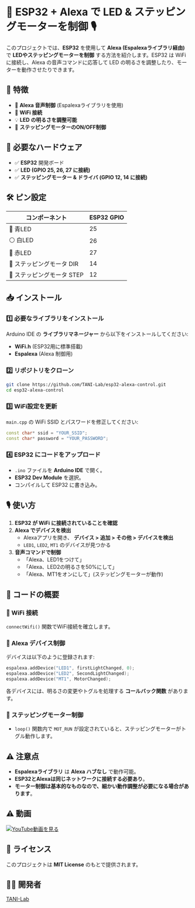 # 🚀 ESP32 + Alexa で LED & ステッピングモーターを制御 🎙️

このプロジェクトでは、**ESP32** を使用して **Alexa (Espalexaライブラリ経由)** で **LEDやステッピングモーターを制御** する方法を紹介します。ESP32 は WiFi に接続し、Alexa の音声コマンドに応答して LED の明るさを調整したり、モーターを動作させたりできます。

## 🌟 特徴
- 🎤 **Alexa 音声制御** (Espalexaライブラリを使用)
- 📡 **WiFi 接続**
- 💡 **LED の明るさを調整可能**
- 🔄 **ステッピングモーターのON/OFF制御**

## 🔧 必要なハードウェア
- ✅ **ESP32** 開発ボード
- ✅ **LED (GPIO 25, 26, 27 に接続)**
- ✅ **ステッピングモーター & ドライバ (GPIO 12, 14 に接続)**

## 🛠️ ピン設定
| コンポーネント        | ESP32 GPIO |
|-----------------|-----------|
| 🔵 青LED        | 25        |
| ⚪ 白LED       | 26        |
| 🔴 赤LED        | 27        |
| 🏁 ステッピングモータ DIR | 14        |
| 🔄 ステッピングモータ STEP | 12        |

## 📥 インストール
### 1️⃣ 必要なライブラリをインストール
Arduino IDE の **ライブラリマネージャー** から以下をインストールしてください:
- **WiFi.h** (ESP32用に標準搭載)
- **Espalexa** (Alexa 制御用)

### 2️⃣ リポジトリをクローン
```sh
git clone https://github.com/TANI-Lab/esp32-alexa-control.git
cd esp32-alexa-control
```

### 3️⃣ WiFi設定を更新
`main.cpp` の WiFi SSID とパスワードを修正してください:
```cpp
const char* ssid = "YOUR_SSID";
const char* password = "YOUR_PASSWORD";
```

### 4️⃣ ESP32 にコードをアップロード
- `.ino` ファイルを **Arduino IDE** で開く。
- **ESP32 Dev Module** を選択。
- コンパイルして ESP32 に書き込み。

## 🎙️ 使い方
1. **ESP32 が WiFi に接続されていることを確認**
2. **Alexa でデバイスを検出**
   - Alexaアプリを開き、 **デバイス > 追加 > その他 > デバイスを検出**
   - `LED1`, `LED2`, `MT1` のデバイスが見つかる
3. **音声コマンドで制御**
   - 「Alexa、LED1をつけて」
   - 「Alexa、LED2の明るさを50%にして」
   - 「Alexa、MT1をオンにして」(ステッピングモーターが動作)

## 📜 コードの概要
### 📡 WiFi 接続
`connectWifi()` 関数でWiFi接続を確立します。

### 🔘 Alexa デバイス制御
デバイスは以下のように登録されます:
```cpp
espalexa.addDevice("LED1", firstLightChanged, 0);
espalexa.addDevice("LED2", SecondLightChanged);
espalexa.addDevice("MT1", MotorChanged);
```
各デバイスには、明るさの変更やトグルを処理する **コールバック関数** があります。

### 🔄 ステッピングモーター制御
- `loop()` 関数内で `MOT_RUN` が設定されていると、ステッピングモーターがトグル動作します。

## ⚠️ 注意点
- **Espalexaライブラリ** は **Alexa ハブなし** で動作可能。
- **ESP32とAlexaは同じネットワークに接続する必要あり**。
- **モーター制御は基本的なものなので、細かい動作調整が必要になる場合があります**。

## ⚠️ 動画
[![YouTube動画を見る](https://img.youtube.com/vi/fiy8IQm_EbE/hqdefault.jpg)](https://www.youtube.com/watch?v=fiy8IQm_EbE)

## 📜 ライセンス
このプロジェクトは **MIT License** のもとで提供されます。

## 👨‍💻 開発者
[TANI-Lab](https://github.com/TANI-Lab)
